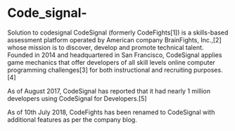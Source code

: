 # Code_signal-
Solution to codesignal 
CodeSignal (formerly CodeFights[1]) is a skills-based assessment platform operated by American company BrainFights, Inc.,[2] whose mission is to discover, develop and promote technical talent. Founded in 2014 and headquartered in San Francisco, CodeSignal applies game mechanics that offer developers of all skill levels online computer programming challenges[3] for both instructional and recruiting purposes.[4]

As of August 2017, CodeSignal has reported that it had nearly 1 million developers using CodeSignal for Developers.[5]

As of 10th July 2018, CodeFights has been renamed to CodeSignal with additional features as per the company blog.
